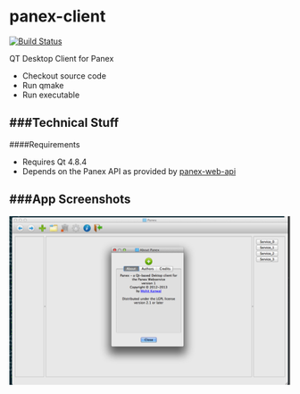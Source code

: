 panex-client
============
[![Build Status](https://travis-ci.org/creativepsyco/panex-client.png?branch=master)](https://travis-ci.org/creativepsyco/panex-client)

QT Desktop Client for Panex
  * Checkout source code
  * Run qmake
  * Run executable

###Technical Stuff
-----------------
####Requirements
  * Requires Qt 4.8.4
  * Depends on the Panex API as provided by [panex-web-api](2)


###App Screenshots
------------------
![Screenshot](doc/images/screenShot1.png "Screenshot")

[2]: http://github.com/creativepsyco/panex-web-api
